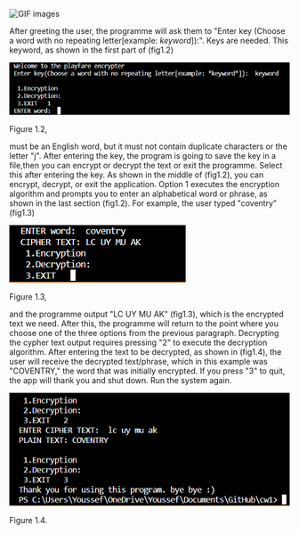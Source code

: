 
![GIF images](https://media.giphy.com/media/fmkYSBlJt3XjNF6p9c/giphy.gif)

After greeting the user, the programme will ask them to "Enter key (Choose a word with no repeating letter[example: *keyword*]):". 
Keys are needed. This keyword, as shown in the first part of (fig1.2)

![picture1](https://github.com/Matta004/cw1/blob/main/images/Picture3.png)

Figure 1.2, 

must be an English word, but it must not contain duplicate characters or the letter "j". 
After entering the key, the program is going to save the key in a file,then you can encrypt or decrypt the text or exit the programme. Select this after entering the key. As shown in the middle of (fig1.2), 
you can encrypt, decrypt, or exit the application. Option 1 executes the encryption algorithm and prompts you to enter an alphabetical word or phrase, 
as shown in the last section (fig1.2). For example, the user typed "coventry" (fig1.3)


![picture1](https://github.com/Matta004/cw1/blob/main/images/Picture4.png)


Figure 1.3, 


and the programme output "LC UY MU AK" (fig1.3), 
which is the encrypted text we need. After this, the programme will return to the point where you choose one of the three options from the previous paragraph. 
Decrypting the cypher text output requires pressing "2" to execute the decryption algorithm. After entering the text to be decrypted, as shown in (fig1.4),
the user will receive the decrypted text/phrase, which in this example was "COVENTRY," the word that was initially encrypted. If you press "3" to quit, 
the app will thank you and shut down. Run the system again.

![picture1](https://github.com/Matta004/cw1/blob/main/images/Picture5.png)


Figure 1.4.
